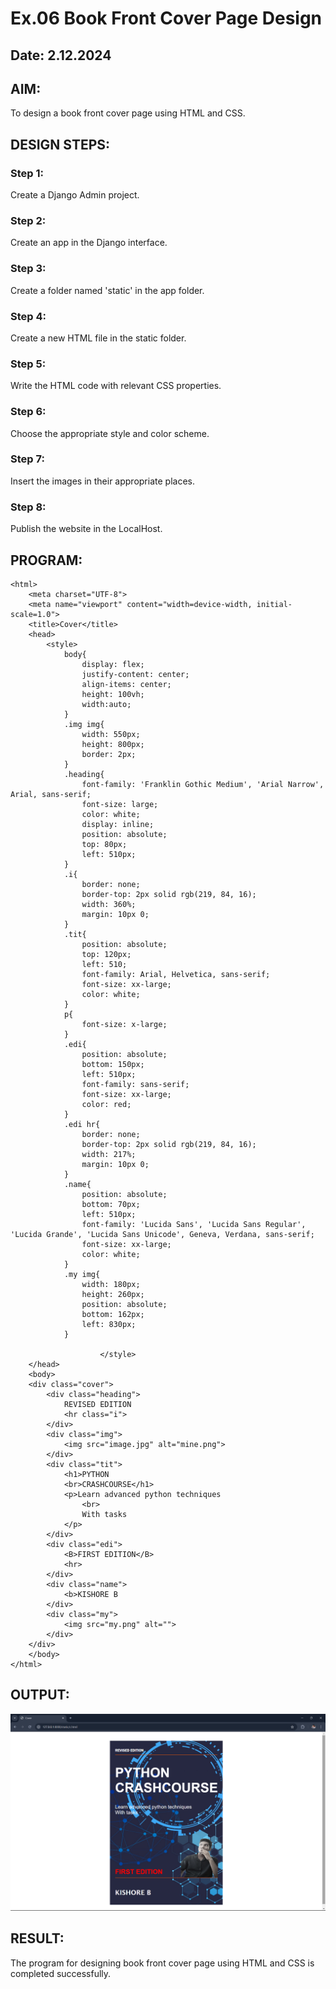 # Ex.06 Book Front Cover Page Design
## Date: 2.12.2024

## AIM:
To design a book front cover page using HTML and CSS.

## DESIGN STEPS:

### Step 1:
Create a Django Admin project.

### Step 2:
Create an app in the Django interface.

### Step 3:
Create a folder named 'static' in the app folder.

### Step 4:
Create a new HTML file in the static folder.

### Step 5:
Write the HTML code with relevant CSS properties.

### Step 6:
Choose the appropriate style and color scheme.

### Step 7:
Insert the images in their appropriate places.

### Step 8:
Publish the website in the LocalHost.

## PROGRAM:
```
<html>
    <meta charset="UTF-8">
    <meta name="viewport" content="width=device-width, initial-scale=1.0">
    <title>Cover</title>
    <head>
        <style>
            body{
                display: flex;
                justify-content: center;
                align-items: center;
                height: 100vh;
                width:auto;
            }
            .img img{
                width: 550px;
                height: 800px;
                border: 2px;
            }
            .heading{
                font-family: 'Franklin Gothic Medium', 'Arial Narrow', Arial, sans-serif;
                font-size: large;
                color: white;
                display: inline;
                position: absolute;
                top: 80px;
                left: 510px;
            }
            .i{
                border: none;
                border-top: 2px solid rgb(219, 84, 16);
                width: 360%;
                margin: 10px 0;
            }
            .tit{
                position: absolute;
                top: 120px;
                left: 510;
                font-family: Arial, Helvetica, sans-serif;
                font-size: xx-large;
                color: white;
            }
            p{
                font-size: x-large;
            }
            .edi{
                position: absolute;
                bottom: 150px;
                left: 510px;
                font-family: sans-serif;
                font-size: xx-large;
                color: red;
            }
            .edi hr{
                border: none;
                border-top: 2px solid rgb(219, 84, 16);
                width: 217%;
                margin: 10px 0;
            }
            .name{
                position: absolute;
                bottom: 70px;
                left: 510px;
                font-family: 'Lucida Sans', 'Lucida Sans Regular', 'Lucida Grande', 'Lucida Sans Unicode', Geneva, Verdana, sans-serif;
                font-size: xx-large;
                color: white;
            }
            .my img{
                width: 180px;
                height: 260px;
                position: absolute;
                bottom: 162px;
                left: 830px;
            }

                    </style>
    </head>
    <body>
    <div class="cover">
        <div class="heading">
            REVISED EDITION
            <hr class="i">
        </div>
        <div class="img">
            <img src="image.jpg" alt="mine.png">
        </div>
        <div class="tit">
            <h1>PYTHON 
            <br>CRASHCOURSE</h1>
            <p>Learn advanced python techniques
                <br>
                With tasks
            </p>
        </div>
        <div class="edi">
            <B>FIRST EDITION</B>
            <hr>
        </div>
        <div class="name">
            <b>KISHORE B
        </div>
        <div class="my">
            <img src="my.png" alt="">
        </div>
    </div>
    </body>
</html>
```

## OUTPUT:
![alt text](<Screenshot (35).png>)

## RESULT:
The program for designing book front cover page using HTML and CSS is completed successfully.
